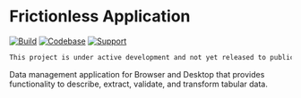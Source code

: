 # Frictionless Application

[![Build](https://img.shields.io/github/workflow/status/frictionlessdata/application/general/main)](https://github.com/frictionlessdata/application/actions)
[![Codebase](https://img.shields.io/badge/codebase-github-brightgreen)](https://github.com/frictionlessdata/application)
[![Support](https://img.shields.io/badge/support-slack-brightgreen)](https://join.slack.com/t/frictionlessdata/shared_invite/zt-17kpbffnm-tRfDW_wJgOw8tJVLvZTrBg)

```markdown remark type=danger
This project is under active development and not yet released to public.
```

Data management application for Browser and Desktop that provides functionality to describe, extract, validate, and transform tabular data.
